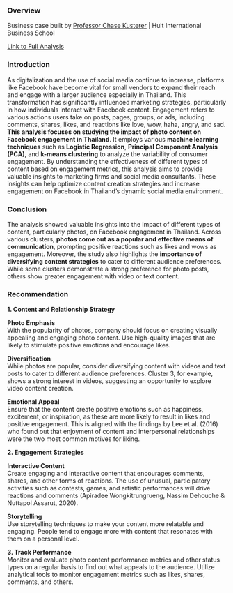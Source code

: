 ### Overview

Business case built by [Professor Chase Kusterer](https://github.com/chase-kusterer) | Hult International Business School

[Link to Full Analysis](https://mkcjeb.github.io/mkcjbantugon.github.io/unsupervised-analysis-facebook/)

### Introduction

As digitalization and the use of social media continue to increase, platforms like Facebook have become vital for small vendors to expand their reach and engage with a larger audience especially in Thailand. This transformation has significantly influenced marketing strategies, particularly in how individuals interact with Facebook content. Engagement refers to various actions users take on posts, pages, groups, or ads, including comments, shares, likes, and reactions like love, wow, haha, angry, and sad. **This analysis focuses on studying the impact of photo content on Facebook engagement in Thailand**. It employs various **machine learning techniques** such as **Logistic Regression**, **Principal Component Analysis (PCA)**, and **k-means clustering** to analyze the variability of consumer engagement. By understanding the effectiveness of different types of content based on engagement metrics, this analysis aims to provide valuable insights to marketing firms and social media consultants. These insights can help optimize content creation strategies and increase engagement on Facebook in Thailand’s dynamic social media environment.

### Conclusion

The analysis showed valuable insights into the impact of different types of content, particularly photos, on Facebook engagement in Thailand. Across various clusters, **photos come out as a popular and effective means of communication**, prompting positive reactions such as likes and wows as engagement. Moreover, the study also highlights the **importance of diversifying content strategies** to cater to different audience preferences. While some clusters demonstrate a strong preference for photo posts, others show greater engagement with video or text content.

### Recommendation
<b>1. Content and Relationship Strategy</b><br>

<b>Photo Emphasis</b><br>
With the popularity of photos, company should focus on creating visually appealing and engaging photo content. Use high-quality images that are likely to stimulate positive emotions and encourage likes.

<b>Diversification</b><br>
While photos are popular, consider diversifying content with videos and text posts to cater to different audience preferences. Cluster 3, for example, shows a strong interest in videos, suggesting an opportunity to explore video content creation.

<b>Emotional Appeal</b><br>
Ensure that the content create positive emotions such as happiness, excitement, or inspiration, as these are more likely to result in likes and positive engagement. This is aligned with the findings by Lee et al. (2016) who found out that enjoyment of content and interpersonal relationships were the two most common motives for liking.

<b>2. Engagement Strategies</b><br>

<b>Interactive Content</b><br>
Create engaging and interactive content that encourages comments, shares, and other forms of reactions. The use of unusual, participatory activities such as contests, games, and artistic performances will drive reactions and comments (Apiradee Wongkitrungrueng, Nassim Dehouche & Nuttapol Assarut, 2020).

<b>Storytelling</b><br>
Use storytelling techniques to make your content more relatable and engaging. People tend to engage more with content that resonates with them on a personal level.

<b>3. Track Performance</b><br>
Monitor and evaluate photo content performance metrics and other status types on a regular basis to find out what appeals to the audience. Utilize analytical tools to monitor engagement metrics such as likes, shares, comments, and others.
